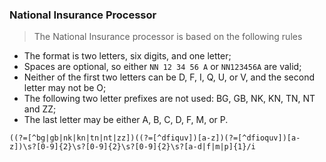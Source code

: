### National Insurance Processor

> The National Insurance processor is based on the following rules

 - The format is two letters, six digits, and one letter;
 - Spaces are optional, so either `NN 12 34 56 A` or `NN123456A` are valid;
 - Neither of the first two letters can be D, F, I, Q, U, or V, and the second letter may not be O;
 - The following two letter prefixes are not used: BG, GB, NK, KN, TN, NT and ZZ;
 - The last letter may be either A, B, C, D, F, M, or P.

```
((?=[^bg|gb|nk|kn|tn|nt|zz])((?=[^dfiquv])[a-z])(?=[^dfioquv])[a-z])\s?[0-9]{2}\s?[0-9]{2}\s?[0-9]{2}\s?[a-d|f|m|p]{1}/i
```
